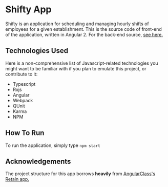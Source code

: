 # Shifty App
Shifty is an application for scheduling and managing hourly shifts of employees for a given establishment.  This is the source code of front-end of the application, written in Angular 2.  For the back-end source, [see here.](https://github.com/rdugue/Shifty-Serverless)
## Technologies Used
Here is a non-comprehensive list of Javascript-related technologies you might want to be familiar with if you plan to emulate this project, or contribute to it:
- Typescript 
- Rxjs 
- Angular
- Webpack
- QUnit 
- Karma
- NPM
## How To Run
To run the application, simply type `npm start`
## Acknowledgements 
The project structure for this app borrows **heavily** from [AngularClass's Retain app.](https://github.com/AngularClass/retain-app)

